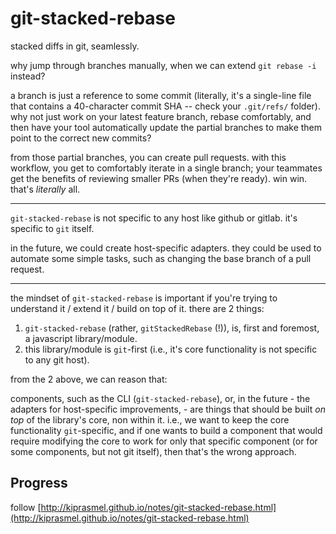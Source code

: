 # git-stacked-rebase

stacked diffs in git, seamlessly.

why jump through branches manually, when we can extend `git rebase -i` instead?

a branch is just a reference to some commit (literally, it's a single-line file that contains a 40-character commit SHA -- check your `.git/refs/` folder). why not just work on your latest feature branch, rebase comfortably, and then have your tool automatically update the partial branches to make them point to the correct new commits?

from those partial branches, you can create pull requests. with this workflow, you get to comfortably iterate in a single branch; your teammates get the benefits of reviewing smaller PRs (when they're ready). win win. that's _literally_ all.

---

`git-stacked-rebase` is not specific to any host like github or gitlab. it's specific to `git` itself.

in the future, we could create host-specific adapters. they could be used to automate some simple tasks, such as changing the base branch of a pull request.

---

the mindset of `git-stacked-rebase` is important if you're trying to understand it / extend it / build on top of it. there are 2 things:

1. `git-stacked-rebase` (rather, `gitStackedRebase` (!)), is, first and foremost, a javascript library/module.
2. this library/module is `git`-first (i.e., it's core functionality is not specific to any git host). 

from the 2 above, we can reason that:

components, such as the CLI (`git-stacked-rebase`), or, in the future - the adapters for host-specific improvements, - are things that should be built _on top_ of the library's core, non within it.
i.e., we want to keep the core functionality `git`-specific, and if one wants to build a component that would require modifying the core to work for only that specific component (or for some components, but not git itself), then that's the wrong approach.


## Progress

follow [http://kiprasmel.github.io/notes/git-stacked-rebase.html](http://kiprasmel.github.io/notes/git-stacked-rebase.html)
